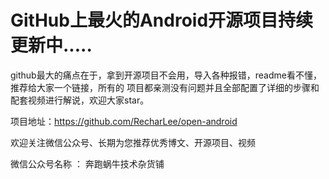 # GitHub上最火的Android开源项目持续更新中.....
github最大的痛点在于，拿到开源项目不会用，导入各种报错，readme看不懂，推荐给大家一个链接，所有的 项目都亲测没有问题并且全部配置了详细的步骤和配套视频进行解说，欢迎大家star。

项目地址：https://github.com/RecharLee/open-android

欢迎关注微信公众号、长期为您推荐优秀博文、开源项目、视频

微信公众号名称 ： 奔跑蜗牛技术杂货铺
